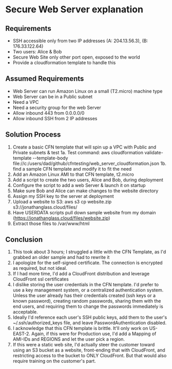 Secure Web Server explanation
=====
## Requirements
* SSH accessible only from two IP addresses (A: 204.13.56.3), (B: 176.33.122.64)
* Two users: Alice & Bob
* Secure Web Site only other port open, exposed to the world
* Provide a cloudformation template to handle this

## Assumed Requirements
* Web Server can run Amazon Linux on a small (T2.micro) machine type
* Web Server can be in a Public subnet
* Need a VPC
* Need a security group for the web Server
 * Allow inbound 443 from 0.0.0.0/0
 * Allow inbound SSH from 2 IP addresses

## Solution Process
1. Create a basic CFN template that will spin up a VPC with Public and Private subnets & test
1a. Test command:
    aws cloudformation validate-template --template-body file://c:/users/dad/github/cfntesting/web_server_cloudformation.json
1b. find a sample CFN template and modify it to fit the need
2. Add an Amazon Linux AMI to that CFN template, t2.micro
3. Add a script to create the two users, Alice and Bob, during deployment
4. Configure the script to add a web Server & launch it on startup
5. Make sure Bob and Alice can make changes to the website directory
6. Assign my SSH key to the server at deployment
7. Upload a website to S3:  aws s3 cp website.zip s3://jonathanglass.cloud/files/
8. Have USERDATA scripts pull down sample website from my domain (https://jonathanglass.cloud/files/website.zip)
9. Extract those files to /var/www/html

## Conclusion
1. This took about 3 hours; I struggled a little with the CFN Template, as I'd grabbed an older sample and had to rewrite it
2. I apologize for the self-signed certificate. The connection is encrypted as required, but not ideal.
3. If I had more time, I'd add a CloudFront distribution and leverage CloudFront ssl certificates
4. I dislike storing the user credentials in the CFN template. I'd prefer to use a key management system, or a centralized authentication system. Unless the user already has their credentials created (ssh keys or a known password), creating random passwords, sharing them with the end users, and requiring them to change the passwords immediately is acceptable.
5. Ideally I'd reference each user's SSH public keys, add them to the user's ~/.ssh/authorized_keys file, and leave PasswordAuthentication disabled.
6. I acknowledge that this CFN template is brittle. It'll only work on US-EAST-2. Again, if this were for Production use, I'd add a Mapping of AMI-IDs and REGIONS and let the user pick a region.
7. If this were a static web site, I'd actually steer the customer toward using an S3 bucket as a website, front-ending that with CloudFront, and restricting access to the bucket to ONLY CloudFront. But that would also require training on the customer's part.
